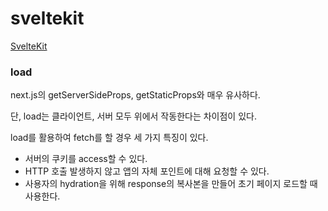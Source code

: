 # sveltekit

[SvelteKit](https://kit.svelte.dev/)

### load

next.js의 getServerSideProps, getStaticProps와 매우 유사하다.

단, load는 클라이언트, 서버 모두 위에서 작동한다는 차이점이 있다.

load를 활용하여 fetch를 할 경우 세 가지 특징이 있다.

- 서버의 쿠키를 access할 수 있다.
- HTTP 호출 발생하지 않고 앱의 자체 포인트에 대해 요청할 수 있다.
- 사용자의 hydration을 위해 response의 복사본을 만들어 초기 페이지 로드할 때 사용한다.
